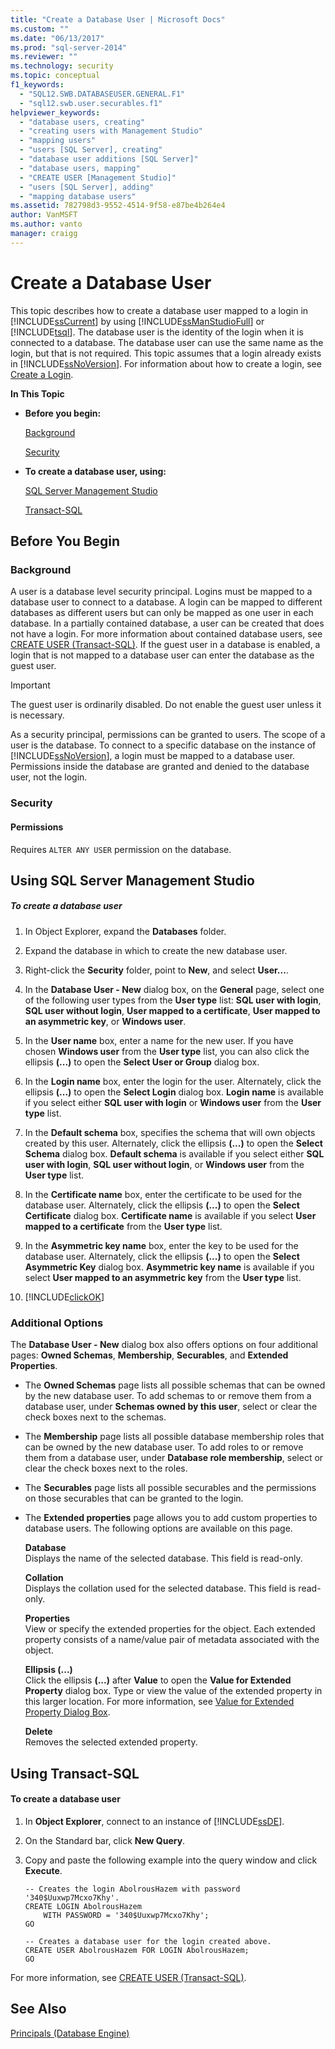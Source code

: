 ```yaml
---
title: "Create a Database User | Microsoft Docs"
ms.custom: ""
ms.date: "06/13/2017"
ms.prod: "sql-server-2014"
ms.reviewer: ""
ms.technology: security
ms.topic: conceptual
f1_keywords: 
  - "SQL12.SWB.DATABASEUSER.GENERAL.F1"
  - "sql12.swb.user.securables.f1"
helpviewer_keywords: 
  - "database users, creating"
  - "creating users with Management Studio"
  - "mapping users"
  - "users [SQL Server], creating"
  - "database user additions [SQL Server]"
  - "database users, mapping"
  - "CREATE USER [Management Studio]"
  - "users [SQL Server], adding"
  - "mapping database users"
ms.assetid: 782798d3-9552-4514-9f58-e87be4b264e4
author: VanMSFT
ms.author: vanto
manager: craigg
---
```

# Create a Database User
  This topic describes how to create a database user mapped to a login in [!INCLUDE[ssCurrent](../../../includes/sscurrent-md.md)] by using [!INCLUDE[ssManStudioFull](../../../includes/ssmanstudiofull-md.md)] or [!INCLUDE[tsql](../../../includes/tsql-md.md)]. The database user is the identity of the login when it is connected to a database. The database user can use the same name as the login, but that is not required. This topic assumes that a login already exists in [!INCLUDE[ssNoVersion](../../../includes/ssnoversion-md.md)]. For information about how to create a login, see [Create a Login](create-a-login.md).  
  
 **In This Topic**  
  
-   **Before you begin:**  
  
     [Background](#Restrictions)  
  
     [Security](#Security)  
  
-   **To create a database user, using:**  
  
     [SQL Server Management Studio](#SSMSProcedure)  
  
     [Transact-SQL](#TsqlProcedure)  
  
##  <a name="BeforeYouBegin"></a> Before You Begin  
  
###  <a name="Restrictions"></a> Background  
 A user is a database level security principal. Logins must be mapped to a database user to connect to a database. A login can be mapped to different databases as different users but can only be mapped as one user in each database. In a partially contained database, a user can be created that does not have a login. For more information about contained database users, see [CREATE USER &#40;Transact-SQL&#41;](/sql/t-sql/statements/create-user-transact-sql). If the guest user in a database is enabled, a login that is not mapped to a database user can enter the database as the guest user.  
  
> [!IMPORTANT]  
>  The guest user is ordinarily disabled. Do not enable the guest user unless it is necessary.  
  
 As a security principal, permissions can be granted to users. The scope of a user is the database. To connect to a specific database on the instance of [!INCLUDE[ssNoVersion](../../../includes/ssnoversion-md.md)], a login must be mapped to a database user. Permissions inside the database are granted and denied to the database user, not the login.  
  
###  <a name="Security"></a> Security  
  
####  <a name="Permissions"></a> Permissions  
 Requires `ALTER ANY USER` permission on the database.  
  
##  <a name="SSMSProcedure"></a> Using SQL Server Management Studio  
  
##### To create a database user  
  
1.  In Object Explorer, expand the **Databases** folder.  
  
2.  Expand the database in which to create the new database user.  
  
3.  Right-click the **Security** folder, point to **New**, and select **User...**.  
  
4.  In the **Database User - New** dialog box, on the **General** page, select one of the following user types from the **User type** list: **SQL user with login**, **SQL user without login**, **User mapped to a certificate**, **User mapped to an asymmetric key**, or **Windows user**.  
  
5.  In the **User name** box, enter a name for the new user. If you have chosen **Windows user** from the **User type** list, you can also click the ellipsis **(...)** to open the **Select User or Group** dialog box.  
  
6.  In the **Login name** box, enter the login for the user. Alternately, click the ellipsis **(...)** to open the **Select Login** dialog box. **Login name** is available if you select either **SQL user with login** or **Windows user** from the **User type** list.  
  
7.  In the **Default schema** box, specifies the schema that will own objects created by this user. Alternately, click the ellipsis **(...)** to open the **Select Schema** dialog box. **Default schema** is available if you select either **SQL user with login**, **SQL user without login**, or **Windows user** from the **User type** list.  
  
8.  In the **Certificate name** box, enter the certificate to be used for the database user. Alternately, click the ellipsis **(...)** to open the **Select Certificate** dialog box. **Certificate name** is available if you select **User mapped to a certificate** from the **User type** list.  
  
9. In the **Asymmetric key name**  box, enter the key to be used for the database user. Alternately, click the ellipsis **(...)** to open the **Select Asymmetric Key** dialog box. **Asymmetric key name** is available if you select **User mapped to an asymmetric key** from the **User type** list.  
  
10. [!INCLUDE[clickOK](../../../includes/clickok-md.md)]  
  
### Additional Options  
 The **Database User - New** dialog box also offers options on four additional pages: **Owned Schemas**, **Membership**, **Securables**, and **Extended Properties**.  
  
-   The **Owned Schemas** page lists all possible schemas that can be owned by the new database user. To add schemas to or remove them from a database user, under **Schemas owned by this user**, select or clear the check boxes next to the schemas.  
  
-   The **Membership** page lists all possible database membership roles that can be owned by the new database user. To add roles to or remove them from a database user, under **Database role membership**, select or clear the check boxes next to the roles.  
  
-   The **Securables** page lists all possible securables and the permissions on those securables that can be granted to the login.  
  
-   The **Extended properties** page allows you to add custom properties to database users. The following options are available on this page.  
  
     **Database**  
     Displays the name of the selected database. This field is read-only.  
  
     **Collation**  
     Displays the collation used for the selected database. This field is read-only.  
  
     **Properties**  
     View or specify the extended properties for the object. Each extended property consists of a name/value pair of metadata associated with the object.  
  
     **Ellipsis (...)**  
     Click the ellipsis **(...)** after **Value** to open the **Value for Extended Property** dialog box. Type or view the value of the extended property in this larger location. For more information, see [Value for Extended Property Dialog Box](../../databases/value-for-extended-property-dialog-box.md).  
  
     **Delete**  
     Removes the selected extended property.  
  
##  <a name="TsqlProcedure"></a> Using Transact-SQL  
  
#### To create a database user  
  
1.  In **Object Explorer**, connect to an instance of [!INCLUDE[ssDE](../../../includes/ssde-md.md)].  
  
2.  On the Standard bar, click **New Query**.  
  
3.  Copy and paste the following example into the query window and click **Execute**.  
  
    ```  
    -- Creates the login AbolrousHazem with password '340$Uuxwp7Mcxo7Khy'.  
    CREATE LOGIN AbolrousHazem   
        WITH PASSWORD = '340$Uuxwp7Mcxo7Khy';  
    GO  
  
    -- Creates a database user for the login created above.  
    CREATE USER AbolrousHazem FOR LOGIN AbolrousHazem;  
    GO  
    ```  
  
 For more information, see [CREATE USER &#40;Transact-SQL&#41;](/sql/t-sql/statements/create-user-transact-sql).  
  
## See Also  
 [Principals &#40;Database Engine&#41;](principals-database-engine.md)  
  
  
